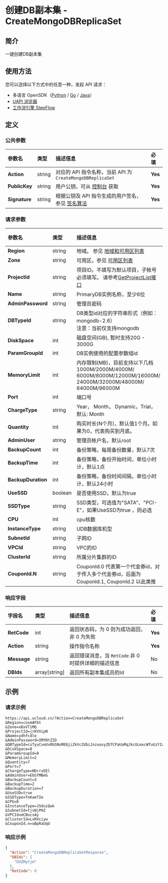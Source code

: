 # 创建DB副本集 - CreateMongoDBReplicaSet

## 简介

一键创建DB副本集





## 使用方法

您可以选择以下方式中的任意一种，发起 API 请求：
- 多语言 OpenSDK（[Python](https://github.com/ucloud/ucloud-sdk-python3) / [Go](https://github.com/ucloud/ucloud-sdk-go) / [Java](https://github.com/ucloud/ucloud-sdk-java)）
- [UAPI 浏览器](https://console.ucloud.cn/uapi/detail?id=CreateMongoDBReplicaSet)
- [工作流引擎 StepFlow](https://console.ucloud.cn/stepflow/manage/)

## 定义

### 公共参数

| 参数名 | 类型 | 描述信息 | 必填 |
|:---|:---|:---|:---|
| **Action**     | string  | 对应的 API 指令名称，当前 API 为 `CreateMongoDBReplicaSet`                        | **Yes** |
| **PublicKey**  | string  | 用户公钥，可从 [控制台](https://console.ucloud.cn/uapi/apikey) 获取                                             | **Yes** |
| **Signature**  | string  | 根据公钥及 API 指令生成的用户签名，参见 [签名算法](api/summary/signature.md)  | **Yes** |

### 请求参数

| 参数名 | 类型 | 描述信息 | 必填 |
|:---|:---|:---|:---|
| **Region** | string | 地域。 参见 [地域和可用区列表](api/summary/regionlist) |**Yes**|
| **Zone** | string | 可用区。参见 [可用区列表](api/summary/regionlist) |**Yes**|
| **ProjectId** | string | 项目ID。不填写为默认项目，子帐号必须填写。 请参考[GetProjectList接口](api/summary/get_project_list) |No|
| **Name** | string | PrimaryDB实例名称，至少6位 |**Yes**|
| **AdminPassword** | string | 管理员密码 |**Yes**|
| **DBTypeId** | string | DB类型id对应的字符串形式（例如：mongodb-2.6）<br />注意：当前仅支持mongodb |**Yes**|
| **DiskSpace** | int | 磁盘空间(GB), 暂时支持20G - 3000G |**Yes**|
| **ParamGroupId** | int | DB实例使用的配置参数组id |**Yes**|
| **MemoryLimit** | int | 内存限制(MB)，目前支持以下几档 1000M/2000M/4000M/ 6000M/8000M/12000M/16000M/ 24000M/32000M/48000M/ 64000M/96000M |**Yes**|
| **Port** | int | 端口号 |**Yes**|
| **ChargeType** | string | Year， Month， Dynamic，Trial，默认: Month |No|
| **Quantity** | int | 购买时长(N个月)，默认值1个月。如果为0，代表购买到月底。 |No|
| **AdminUser** | string | 管理员帐户名，默认root |No|
| **BackupCount** | int | 备份策略，每周备份数量，默认7次 |No|
| **BackupTime** | int | 备份策略，备份开始时间，单位小时计，默认1点 |No|
| **BackupDuration** | int | 备份策略，备份时间间隔，单位小时计，默认24小时 |No|
| **UseSSD** | boolean | 是否使用SSD，默认为true |No|
| **SSDType** | string | SSD类型，可选值为"SATA"、"PCI-E"，如果UseSSD为true ，则必选 |No|
| **CPU** | int | cpu核数 |No|
| **InstanceType** | string | UDB数据库机型 |No|
| **SubnetId** | string | 子网ID |No|
| **VPCId** | string | VPC的ID |No|
| **ClusterId** | string | 所属分片集群的ID |No|
| **CouponId.N** | string | CouponId.0 代表第一个代金券id，对于传入多个代金券id，后面为 CouponId.1, CouponId.2 以此类推 |No|

### 响应字段

| 字段名 | 类型 | 描述信息 | 必填 |
|:---|:---|:---|:---|
| **RetCode** | int | 返回状态码，为 0 则为成功返回，非 0 为失败 |**Yes**|
| **Action** | string | 操作指令名称 |**Yes**|
| **Message** | string | 返回错误消息，当 `RetCode` 非 0 时提供详细的描述信息 |No|
| **DBIds** | array[string] | 返回所有副本集成员的Id |No|




## 示例

### 请求示例
    
```
https://api.ucloud.cn/?Action=CreateMongoDBReplicaSet
&Region=cosmAFbt
&Zone=xBxVTiMQ
&ProjectId=jrKVXipN
&Name=ydhfcdle
&AdminPassword=IMYNtZID
&DBTypeId=csTyuCveUvRbSNuMEQjiZkVcZdbiJnzuoxyZEfCPaUaMqJkcULmxcWTuGzYIaJdNtyPyfTifdEQIWGFGALkrDbHvVVAiRmdqHvtMBSsnnFRRLSOnMoAKdzSaBPxbEKrwVPZHMtivhOKqIPdMYnnbZklWtPCuHzGdwkfoPQFNAgEzLdxQieISIPOlTBdJYUfLGvCjtzICKdUaSlstsdQMvHluipqJscHJfpzqQBLYJSclSxXLtpxoiDYEjZdGmjeBsVpxcNIKIsRAHLLVLAtzGdsKbmyZphqiTHhjAHvtcmtccHYmqdeYMNLRMingKSPGgEFpqVmkvOrwAngbxiOwCDkgOVstLPwptFuYUfSzopDWOhupQAWKZDVEsADvdcBQTUXzrclMdoQhFusTDPWxmyGfWuwfzlNDgMhGaNWZkNKJQFRiDQgueKwnOvlzKfRuXGserAzG
&DiskSpace=8
&ParamGroupId=8
&MemoryLimit=2
&Quantity=7
&Port=7
&ChargeType=HDrrxEEl
&AdminUser=EbSfMBeG
&BackupCount=3
&BackupTime=2
&BackupDuration=7
&UseSSD=true
&SSDType=TnKaeTIe
&CPU=8
&InstanceType=JSduiQwk
&SubnetId=tjsNjPHZ
&VPCId=mCBucsAy
&ClusterId=LvRXciyw
&CouponId.n=uBpRaUqU
```

### 响应示例
    
```json
{
  "Action": "CreateMongoDBReplicaSetResponse",
  "DBIds": [
    "DUZMytjm"
  ],
  "RetCode": 0
}
```





